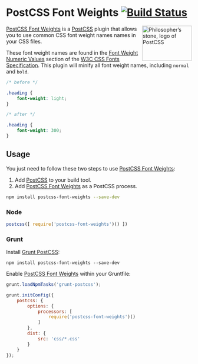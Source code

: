 # PostCSS Font Weights [![Build Status][ci-img]][ci]

<img align="right" width="135" height="95" src="http://postcss.github.io/postcss/logo-leftp.png" title="Philosopher’s stone, logo of PostCSS">

[PostCSS Font Weights] is a [PostCSS] plugin that allows you to use common CSS font weight names names in your CSS files.

These font weight names are found in the [Font Weight Numeric Values] section of the [W3C CSS Fonts Specification]. This plugin will minify all font weight names, including `normal` and `bold`.

```css
/* before */

.heading {
    font-weight: light;
}

/* after */

.heading {
    font-weight: 300;
}
```

## Usage

You just need to follow these two steps to use [PostCSS Font Weights]:

1. Add [PostCSS] to your build tool.
2. Add [PostCSS Font Weights] as a PostCSS process.

```sh
npm install postcss-font-weights --save-dev
```

### Node

```js
postcss([ require('postcss-font-weights')() ])
```

### Grunt

Install [Grunt PostCSS]:

```shell
npm install postcss-font-weights --save-dev
```

Enable [PostCSS Font Weights] within your Gruntfile:

```js
grunt.loadNpmTasks('grunt-postcss');

grunt.initConfig({
    postcss: {
        options: {
            processors: [
                require('postcss-font-weights')()
            ]
        },
        dist: {
            src: 'css/*.css'
        }
    }
});
```

[ci]: https://travis-ci.org/jonathantneal/postcss-font-weights
[ci-img]: https://travis-ci.org/jonathantneal/postcss-font-weights.svg
[Font Weight Numeric Values]: http://www.w3.org/TR/css3-fonts/#font-weight-numeric-values
[Grunt PostCSS]: https://github.com/nDmitry/grunt-postcss
[PostCSS]: https://github.com/postcss/postcss
[PostCSS Font Weights]: https://github.com/jonathantneal/postcss-font-weights
[W3C CSS Fonts Specification]: http://www.w3.org/TR/css3-fonts/
